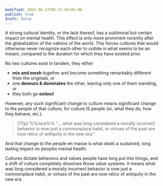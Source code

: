 ```yaml
---
modified: 2024-06-13T06:37:02+06:00
publish: true
draft: false
---
```

A strong cultural identity, or the lack thereof, has a subliminal but certain impact on mental health. This effect is only more prominent recently after the globalization of the nations of the world. This forces cultures that would otherwise never recognize each other to collide in what seems to be an instant, compared to the duration for which they have existed prior.

No two cultures exist in tandem, they either 
- **mix and mesh** together and become something remarkably different from the originals, or  
- one **devours & dominates** the other, leaving only one of them standing, or
- they both go **extinct**

However, any such significant change to culture means significant change to the people of that culture, for culture IS people (or, what they do, how they behave, etc.).

> [!Tip] %%nice%%
> "... what was long considered a morally incorrect behavior is now just a commonplace habit, or virtues of the past are now relics of antiquity in the new era."


And that change to the people en masse  is what deals a sustained, long lasting impact on peoples mental health. 

Cultures dictate behaviors and values people have long put into things, and a shift of culture completely dissolves those value systems. It means what was long considered a morally incorrect behavior is now just a commonplace habit, or virtues of the past are now relics of antiquity in the new era.



